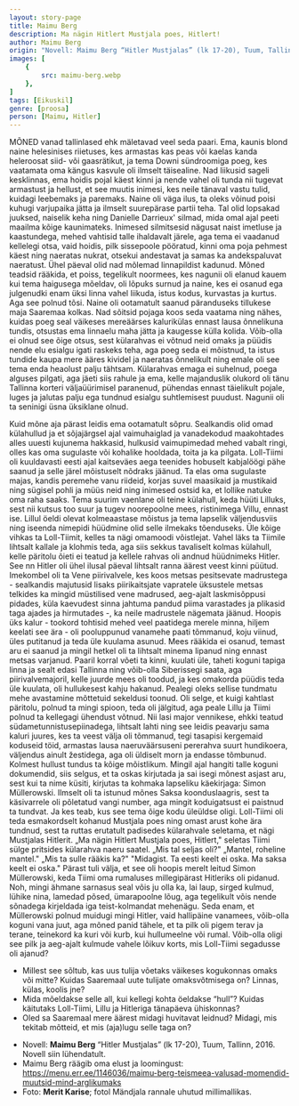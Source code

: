 ```yaml
---
layout: story-page
title: Maimu Berg
description: Ma nägin Hitlert Mustjala poes, Hitlert!
author: Maimu Berg
origin: "Novell: Maimu Berg “Hitler Mustjalas” (lk 17-20), Tuum, Tallinn, 2016. Novell siin lühendatult."
images: [
    {
        src: maimu-berg.webp
    },
]
tags: [Eikuskil]
genre: [proosa]
person: [Maimu, Hitler]
---
```


<!-- # {{$doc.title}} -->

MÕNED vanad tallinlased ehk mäletavad veel seda paari. Ema, kaunis blond naine helesinises riietuses, kes armastas kas peas või kaelas kanda heleroosat siid- või gaasrätikut, ja tema Downi sündroomiga poeg, kes vaatamata oma kängus kasvule oli ilmselt täisealine. Nad liikusid sageli kesklinnas, ema hoidis pojal käest kinni ja nende vahel oli tunda nii tugevat armastust ja hellust, et see muutis inimesi, kes neile tänaval vastu tulid, kuidagi leebemaks ja paremaks. Naine oli väga ilus, ta oleks võinud poisi kuhugi varjupaika jätta ja ilmselt suurepärase partii teha. Tal olid lopsakad juuksed, naiselik keha ning Danielle Darrieux' silmad, mida omal ajal peeti maailma kõige kaunimateks. Inimesed silmitsesid nägusat naist imetluse ja kaastundega, mehed vahtisid talle ihaldavalt järele, aga tema ei vaadanud kellelegi otsa, vaid hoidis, pilk sissepoole pööratud, kinni oma poja pehmest käest ning naeratas nukrat, otsekui andestavat ja samas ka andekspaluvat naeratust. Ühel päeval olid nad mõlemad linnapildist kadunud. Mõned teadsid rääkida, et poiss, tegelikult noormees, kes nagunii oli elanud kauem kui tema haigusega mõeldav, oli lõpuks surnud ja naine, kes ei osanud ega julgenudki enam üksi linna vahel liikuda, istus kodus, kurvastas ja kurtus. Aga see polnud tõsi. Naine oli ootamatult saanud päranduseks tillukese maja Saaremaa kolkas. Nad sõitsid pojaga koos seda vaatama ning nähes, kuidas poeg seal väikeses mereäärses kalurikülas ennast lausa õnnelikuna tundis, otsustas ema linnaelu maha jätta ja kaugesse külla kolida. Võib-olla ei olnud see õige otsus, sest külarahvas ei võtnud neid omaks ja püüdis nende elu esialgu igati raskeks teha, aga poeg seda ei mõistnud, ta istus tundide kaupa mere ääres kividel ja naeratas õnnelikult ning emale oli see tema enda heaolust palju tähtsam. Külarahvas emaga ei suhelnud, poega alguses pilgati, aga jäeti siis rahule ja ema, kelle majanduslik olukord oli tänu Tallinna korteri väljaüürimisel paranenud, pühendas ennast täielikult pojale, luges ja jalutas palju ega tundnud esialgu suhtlemisest puudust. Nagunii oli ta seninigi üsna üksiklane olnud.

Kuid mõne aja pärast leidis ema ootamatult sõpru. Sealkandis olid omad külahullud ja et sõjajärgsel ajal vaimuhaiglad ja vanadekodud maakohtades alles uuesti kujunema hakkasid, hulkusid vaimupimedad mehed vabalt ringi, olles kas oma sugulaste või kohalike hooldada, toita ja ka pilgata. Loll-Tiimi oli kuuldavasti eesti ajal kaitseväes aega teenides hobuselt kabjalöögi pähe saanud ja selle järel mõistuselt nõdraks jäänud. Ta elas oma sugulaste majas, kandis peremehe vanu riideid, korjas suvel maasikaid ja mustikaid ning sügisel pohli ja müüs neid ning inimesed ostsid ka, et lollike natuke oma raha saaks. Tema suurim vaenlane oli teine külahull, keda hüüti Lilluks, sest nii kutsus too suur ja tugev noorepoolne mees, ristinimega Villu, ennast ise. Lillul öeldi olevat kolmeaastase mõistus ja tema lapselik väljendusviis ning iseenda nimepidi hüüdmine olid selle ilmekaks tõenduseks. Üle kõige vihkas ta Loll-Tiimit, kelles ta nägi omamoodi võistlejat. Vahel läks ta Tiimile lihtsalt kallale ja klohmis teda, aga siis sekkus tavaliselt kolmas külahull, kelle päritolu õieti ei teatud ja kellele rahvas oli andnud hüüdnimeks Hitler. See nn Hitler oli ühel ilusal päeval lihtsalt ranna äärest veest kinni püütud. Imekombel oli ta Vene piirivalvele, kes koos metsas pesitsevate madrustega - sealkandis majutusid lisaks piirikaitsjate vapratele üksustele metsas telkides ka mingid müstilised vene madrused, aeg-ajalt laskmisõppusi pidades, küla kaevudest sinna jahtuma pandud piima varastades ja plikasid taga ajades ja hirmutades -, ka neile madrustele nägemata jäänud. Hoopis üks kalur - tookord tohtisid mehed veel paatidega merele minna, hiljem keelati see ära -  oli pooluppunud vanamehe paati tõmmanud, koju viinud, üles putitanud ja teda üle kuulama asunud. Mees rääkida ei osanud, temast aru ei saanud ja mingil hetkel oli ta lihtsalt minema lipanud ning ennast metsas varjanud. Paaril korral võeti ta kinni, kuulati üle, taheti koguni tapiga linna ja sealt edasi Tallinna ning võib-olla Siberissegi saata, aga piirivalvemajoril, kelle juurde mees oli toodud, ja kes omakorda püüdis teda üle kuulata, oli hullukesest kahju hakanud. Pealegi oleks sellise tundmatu mehe avastamine mõttetuid sekeldusi toonud. Oli selge, et kuigi kahtlast päritolu, polnud ta mingi spioon, teda oli jälgitud, aga peale Lillu ja Tiimi polnud ta kellegagi ühendust võtnud. Nii lasi major vennikese, ehkki teatud südametunnistusepiinadega, lihtsalt lahti ning see leidis peavarju sama kaluri juures, kes ta veest välja oli tõmmanud, tegi tasapisi kergemaid koduseid töid, armastas lausa naeruväärsuseni pererahva suurt hundikoera, väljendus ainult žestidega, aga oli üldiselt morn ja endasse tõmbunud. Kolmest hullust tundus ta kõige mõistlikum. Mingil ajal hangiti talle koguni dokumendid, siis selgus, et ta oskas kirjutada ja sai isegi mõnest asjast aru, sest kui ta nime küsiti, kirjutas ta kohmaka lapseliku käekirjaga: Simon Müllerowski. Ilmselt oli ta istunud mõnes Saksa koonduslaagris, sest ta käsivarrele oli põletatud vangi number, aga mingit koduigatsust ei paistnud ta tundvat. Ja kes teab, kus see tema õige kodu üleüldse oligi. Loll-Tiimi oli teda esmakordselt kohanud Mustjala poes ning omast arust kohe ära tundnud, sest ta ruttas erutatult padisedes külarahvale seletama, et nägi Mustjalas Hitlerit. „Ma nägin Hitlert Mustjala poes, Hitlert," seletas Tiimi sülge pritsides külarahva naeru saatel. „Mis tal seljas oli?" „Mantel, roheline mantel." „Mis ta sulle rääkis ka?" "Midagist. Ta eesti keelt ei oska. Ma saksa keelt ei oska." Pärast tuli välja, et see oli hoopis merelt leitud Simon Müllerowski, keda Tiimi oma rumaluses millegipärast Hitleriks oli pidanud. Noh, mingi ähmane sarnasus seal võis ju olla ka, lai laup, sirged kulmud, lühike nina, lamedad põsed, ümarapoolne lõug, aga tegelikult võis nende sõnadega kirjeldada iga teist-kolmandat mehenägu. Seda enam, et Müllerowski polnud muidugi mingi Hitler, vaid hallipäine vanamees, võib-olla koguni vana juut, aga mõned panid tähele, et ta pilk oli pigem terav ja terane, teinekord ka kuri või kurb, kui hullumeelne või rumal. Võib-olla oligi see pilk ja aeg-ajalt kulmude vahele lõikuv korts, mis Loll-Tiimi segadusse oli ajanud?

<!-- Autor: Maimu Berg, eesti kirjanik, kriitik, tõlkija, ajakirjanik ja poliitik, kes suvitab Saaremaal -->

<!-- Täägid silmitsema vahtima hoidma istuma jalutama tõmbama püüdma -->





<story-author :author="author" :origin="origin"></story-author>



<details-wrapper summary="Mis mõtted tekkisid?">

- Millest see sõltub, kas uus tulija võetaks väikeses kogukonnas omaks või mitte? Kuidas Saaremaal uute tulijate omaksvõtmisega on? Linnas, külas, koolis jne?
- Mida mõeldakse selle all, kui kellegi kohta öeldakse “hull”? Kuidas käitutaks Loll-Tiimi, Lillu ja Hitleriga tänapäeva ühiskonnas?
- Oled sa Saaremaal mere äärest midagi huvitavat leidnud? Midagi, mis tekitab mõtteid, et mis (aja)lugu selle taga on?

</details-wrapper>


<details-wrapper summary="Allikad" class="text-sm" icon="icon-park-outline:document-folder">

- Novell: **Maimu Berg** “Hitler Mustjalas” (lk 17-20), Tuum, Tallinn, 2016. Novell siin lühendatult.
- Maimu Berg räägib oma elust ja loomingust: https://menu.err.ee/1146036/maimu-berg-teismeea-valusad-momendid-muutsid-mind-arglikumaks
- Foto: **Merit Karise**; fotol Mändjala rannale uhutud millimallikas.

</details-wrapper>


